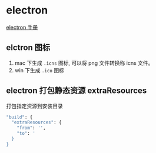 # electron

[electron 手册](https://yuzhigang.gitbooks.io/electron/content/tutorial/online-offline-events.html)

## elctron 图标

1. mac 下生成 `.icns` 图标, 可以将 png 文件转换称 icns 文件。
2. win 下生成 `.ico` 图标

## electron 打包静态资源 extraResources

打包指定资源到安装目录

```bash
"build": {
  "extraResources": {
    "from": '',
    "to": '
  }
}
```
